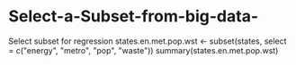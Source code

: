 # Select-a-Subset-from-big-data-
Select subset for regression 
  states.en.met.pop.wst <- subset(states, select = c("energy", "metro", "pop", "waste"))
  summary(states.en.met.pop.wst)
